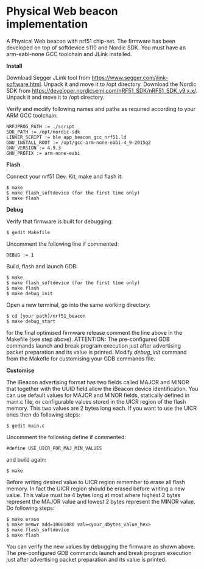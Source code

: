 # Physical Web beacon implementation

A Physical Web beacon with nrf51 chip-set.
The firmware has been developed on top of softdevice s110 and Nordic SDK.
You must have an arm-eabi-none GCC toolchain and JLink installed.


**Install**

Download Segger JLink tool from https://www.segger.com/jlink-software.html. Unpack it and move it to /opt directory.
Download the Nordic SDK from https://developer.nordicsemi.com/nRF51_SDK/nRF51_SDK_v9.x.x/. Unpack it and move it to /opt directory.

Verify and modify following names and paths as required according to your ARM GCC toolchain:

```
NRFJPROG_PATH := ./script
SDK_PATH := /opt/nordic-sdk
LINKER_SCRIPT := ble_app_beacon_gcc_nrf51.ld
GNU_INSTALL_ROOT := /opt/gcc-arm-none-eabi-4_9-2015q2
GNU_VERSION := 4.9.3
GNU_PREFIX := arm-none-eabi
```


**Flash**

Connect your nrf51 Dev. Kit, make and flash it:

    $ make
    $ make flash_softdevice (for the first time only)
    $ make flash


**Debug**

Verify that firmware is built for debugging:

    $ gedit Makefile

Uncomment the following line if commented:

```
DEBUG := 1
```

Build, flash and launch GDB:

    $ make
    $ make flash_softdevice (for the first time only)
    $ make flash
    $ make debug_init

Open a new terminal, go into the same working directory:

    $ cd [your path]/nrf51_beacon
    $ make debug_start

for the final optimised firmware release comment the line above in the Makefile (see step above).
ATTENTION: The pre-configured GDB commands launch and break program execution just after advertising packet preparation and its value is printed.
Modify *debug_init* command from the Makefle for customising your GDB commands file.


**Customise**

The iBeacon advertising format has two fields called MAJOR and MINOR that together with the UUID field allow the iBeacon device identification.
You can use default values for MAJOR and MINOR fields, statically defined in main.c file, or configurable values stored in the UICR region of the flash memory. This two values are 2 bytes long each. If you want to use the UICR ones then do following steps:

    $ gedit main.c

Uncomment the following define if commented:

```
#define USE_UICR_FOR_MAJ_MIN_VALUES
```

and build again:

    $ make

Before writing desired value to UICR region remember to erase all flash memory. In fact the UICR region should be erased before writing a new value. This value must be 4 bytes long at most where highest 2 bytes represent the MAJOR value and lowest 2 bytes represent the MINOR value.
Do following steps:

    $ make erase
    $ make memwr add=10001080 val=<your_4bytes_value_hex>
    $ make flash_softdevice
    $ make flash

You can verify the new values by debugging the firmware as shown above. The pre-configured GDB commands launch and break program execution just after advertising packet preparation and its value is printed.
